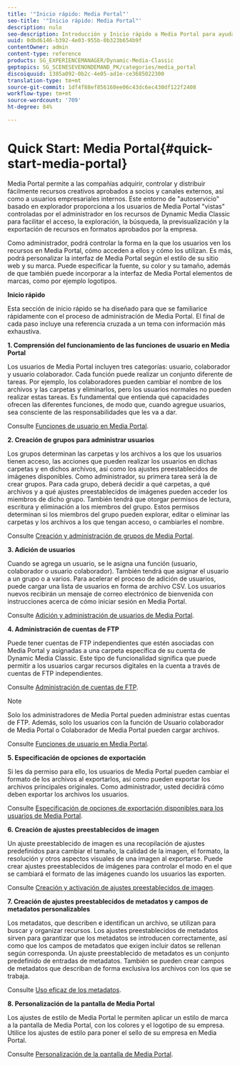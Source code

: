 ```yaml
---
title: '"Inicio rápido: Media Portal"'
seo-title: '"Inicio rápido: Media Portal"'
description: nulo
seo-description: Introducción y Inicio rápido a Media Portal para ayudarle en el uso inicial de las técnicas y la administración de Media Portal.
uuid: 0dbd6146-b392-4e03-955b-0b323b654b9f
contentOwner: admin
content-type: reference
products: SG_EXPERIENCEMANAGER/Dynamic-Media-Classic
geptopics: SG_SCENESEVENONDEMAND_PK/categories/media_portal
discoiquuid: 1385a092-0b2c-4e05-ad1e-ce3685022300
translation-type: tm+mt
source-git-commit: 1df4f88ef856160ee06c43dc6ec430df122f2408
workflow-type: tm+mt
source-wordcount: '709'
ht-degree: 84%

---
```



# Quick Start: Media Portal{#quick-start-media-portal}

Media Portal permite a las compañías adquirir, controlar y distribuir fácilmente recursos creativos aprobados a socios y canales externos, así como a usuarios empresariales internos. Este entorno de &quot;autoservicio&quot; basado en explorador proporciona a los usuarios de Media Portal &quot;vistas&quot; controladas por el administrador en los recursos de Dynamic Media Classic para facilitar el acceso, la exploración, la búsqueda, la previsualización y la exportación de recursos en formatos aprobados por la empresa.

Como administrador, podrá controlar la forma en la que los usuarios ven los recursos en Media Portal, cómo acceden a ellos y cómo los utilizan. Es más, podrá personalizar la interfaz de Media Portal según el estilo de su sitio web y su marca. Puede especificar la fuente, su color y su tamaño, además de que también puede incorporar a la interfaz de Media Portal elementos de marcas, como por ejemplo logotipos.

**Inicio rápido**

Esta sección de inicio rápido se ha diseñado para que se familiarice rápidamente con el proceso de administración de Media Portal. El final de cada paso incluye una referencia cruzada a un tema con información más exhaustiva.

**1. Comprensión del funcionamiento de las funciones de usuario en Media Portal**

Los usuarios de Media Portal incluyen tres categorías: usuario, colaborador y usuario colaborador. Cada función puede realizar un conjunto diferente de tareas. Por ejemplo, los colaboradores pueden cambiar el nombre de los archivos y las carpetas y eliminarlos, pero los usuarios normales no pueden realizar estas tareas. Es fundamental que entienda qué capacidades ofrecen las diferentes funciones, de modo que, cuando agregue usuarios, sea consciente de las responsabilidades que les va a dar.

Consulte [Funciones de usuario en Media Portal](media-portal-user-roles.md#media_portal_user_roles).

**2. Creación de grupos para administrar usuarios**

Los grupos determinan las carpetas y los archivos a los que los usuarios tienen acceso, las acciones que pueden realizar los usuarios en dichas carpetas y en dichos archivos, así como los ajustes preestablecidos de imágenes disponibles. Como administrador, su primera tarea será la de crear grupos. Para cada grupo, deberá decidir a qué carpetas, a qué archivos y a qué ajustes preestablecidos de imágenes pueden acceder los miembros de dicho grupo. También tendrá que otorgar permisos de lectura, escritura y eliminación a los miembros del grupo. Estos permisos determinan si los miembros del grupo pueden explorar, editar o eliminar las carpetas y los archivos a los que tengan acceso, o cambiarles el nombre.

Consulte [Creación y administración de grupos de Media Portal](creating-media-portal-groups.md#creating_and_managing_media_portal_groups).

**3. Adición de usuarios**

Cuando se agrega un usuario, se le asigna una función (usuario, colaborador o usuario colaborador). También tendrá que asignar el usuario a un grupo o a varios. Para acelerar el proceso de adición de usuarios, puede cargar una lista de usuarios en forma de archivo CSV. Los usuarios nuevos recibirán un mensaje de correo electrónico de bienvenida con instrucciones acerca de cómo iniciar sesión en Media Portal.

Consulte [Adición y administración de usuarios de Media Portal](adding-media-portal-users.md#adding_and_managing_media_portal_users).

**4. Administración de cuentas de FTP**

Puede tener cuentas de FTP independientes que estén asociadas con Media Portal y asignadas a una carpeta específica de su cuenta de Dynamic Media Classic. Este tipo de funcionalidad significa que puede permitir a los usuarios cargar recursos digitales en la cuenta a través de cuentas de FTP independientes.

Consulte [Administración de cuentas de FTP](ftp-accounts.md#managing_ftp_accounts).

>[!NOTE]
>
>Solo los administradores de Media Portal pueden administrar estas cuentas de FTP. Además, solo los usuarios con la función de Usuario colaborador de Media Portal o Colaborador de Media Portal pueden cargar archivos.

Consulte [Funciones de usuario en Media Portal](media-portal-user-roles.md#media_portal_user_roles).

**5. Especificación de opciones de exportación**

Si les da permiso para ello, los usuarios de Media Portal pueden cambiar el formato de los archivos al exportarlos, así como pueden exportar los archivos principales originales. Como administrador, usted decidirá cómo deben exportar los archivos los usuarios. 

Consulte [Especificación de opciones de exportación disponibles para los usuarios de Media Portal](specifying-export-options-available-media.md#specifying_export_options_available_to_media_portal_users).

**6. Creación de ajustes preestablecidos de imagen**

Un ajuste preestablecido de imagen es una recopilación de ajustes predefinidos para cambiar el tamaño, la calidad de la imagen, el formato, la resolución y otros aspectos visuales de una imagen al exportarse. Puede crear ajustes preestablecidos de imágenes para controlar el modo en el que se cambiará el formato de las imágenes cuando los usuarios las exporten. 

Consulte [Creación y activación de ajustes preestablecidos de imagen](creating-enabling-image-presets.md#creating_and_enabling_image_presets).

**7. Creación de ajustes preestablecidos de metadatos y campos de metadatos personalizables**

Los metadatos, que describen e identifican un archivo, se utilizan para buscar y organizar recursos. Los ajustes preestablecidos de metadatos sirven para garantizar que los metadatos se introducen correctamente, así como que los campos de metadatos que exigen incluir datos se rellenan según corresponda. Un ajuste preestablecido de metadatos es un conjunto predefinido de entradas de metadatos. También se pueden crear campos de metadatos que describan de forma exclusiva los archivos con los que se trabaja. 

Consulte [Uso eficaz de los metadatos](making-efficient-metadata.md#making_more_efficient_use_of_metadata).

**8. Personalización de la pantalla de Media Portal**

Los ajustes de estilo de Media Portal le permiten aplicar un estilo de marca a la pantalla de Media Portal, con los colores y el logotipo de su empresa. Utilice los ajustes de estilo para poner el sello de su empresa en Media Portal.

Consulte [Personalización de la pantalla de Media Portal](customizing-media-portal-screen.md#customizing_the_media_portal_screen).
